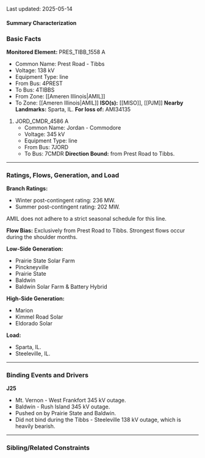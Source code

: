 Last updated: 2025-05-14
#### Summary Characterization
### Basic Facts
**Monitored Element:** PRES_TIBB_1558 A
- Common Name: Prest Road - Tibbs
- Voltage: 138 kV
- Equipment Type: line
- From Bus: 4PREST
- To Bus: 4TIBBS
- From Zone: [[Ameren Illinois|AMIL]]
- To Zone: [[Ameren Illinois|AMIL]]
**ISO(s):** [[MISO]], [[PJM]]
**Nearby Landmarks:** Sparta, IL.
**For loss of:** AMI34135
1. JORD_CMDR_4586 A
    - Common Name: Jordan - Commodore
    - Voltage: 345 kV
	- Equipment Type: line
    - From Bus: 7JORD
    - To Bus: 7CMDR
**Direction Bound:** from Prest Road to Tibbs.

---
### Ratings, Flows, Generation, and Load
**Branch Ratings:**
- Winter post-contingent rating: 236 MW.
- Summer post-contingent rating: 202 MW.

AMIL does not adhere to a strict seasonal schedule for this line.

**Flow Bias:**
Exclusively from Prest Road to Tibbs. Strongest flows occur during the shoulder months.

**Low-Side Generation:**
- Prairie State Solar Farm
- Pinckneyville
- Prairie State
- Baldwin
- Baldwin Solar Farm & Battery Hybrid

**High-Side Generation:**
- Marion
- Kimmel Road Solar
- Eldorado Solar

**Load:**
- Sparta, IL.
- Steeleville, IL.

---
### Binding Events and Drivers
**J25**
- Mt. Vernon - West Frankfort 345 kV outage.
- Baldwin - Rush Island 345 kV outage.
- Pushed on by Prairie State and Baldwin.
- Did not bind during the Tibbs - Steeleville 138 kV outage, which is heavily bearish.

---
### Sibling/Related Constraints
